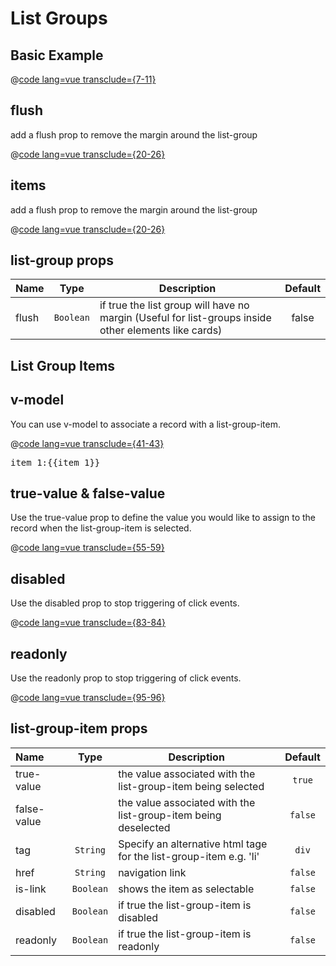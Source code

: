 # List Groups
## Basic Example

@[code lang=vue transclude={7-11}](@/docs/components/list-group.md)

<template>
<list-group>
	<list-group-item>Item 1</list-group-item>
	<list-group-item>Item 2</list-group-item>
	<list-group-item>Item 3</list-group-item>
</list-group>
</template>

## flush
add a flush prop to remove the margin around the list-group

@[code lang=vue transclude={20-26}](@/docs/components/list-group.md)

<template>
<card title="Card Title" head :body="false">
	<list-group flush>
		<list-group-item>Item 1</list-group-item>
		<list-group-item>Item 2</list-group-item>
		<list-group-item>Item 3</list-group-item>
	</list-group>
</card>
</template>

## items
add a flush prop to remove the margin around the list-group

@[code lang=vue transclude={20-26}](@/docs/components/list-group.md)

<template>
<card title="Card Title" head :body="false">
	<list-group flush>
		<list-group-item>Item 1</list-group-item>
		<list-group-item>Item 2</list-group-item>
		<list-group-item>Item 3</list-group-item>
	</list-group>
</card>
</template>

## list-group props
Name        | Type       | Description | Default
:--------   | :----:     | ----------- | :-----:
flush				| `Boolean`  | if true the list group will have no margin (Useful for list-groups inside other elements like cards) | false

## List Group Items
## v-model
You can use v-model to associate a record with a list-group-item.

@[code lang=vue transclude={41-43}](@/docs/components/list-group.md)

<template>
<list-group>
	<list-group-item is-link v-model="item_1">List Item 1	</list-group-item>
</list-group>
</template>

<pre class="text-white">item_1:{{item_1}}</pre>

## true-value & false-value
Use the true-value prop to define the value you would like to assign to the record when the list-group-item is selected.

@[code lang=vue transclude={55-59}](@/docs/components/list-group.md)

<template>
<list-group>
	<list-group-item is-link v-model="item_2" :true-value="1" :false-value="null">List Item 1	</list-group-item>
	<list-group-item is-link v-model="item_2" :true-value="2" :false-value="null">List Item 2	</list-group-item>
	<list-group-item is-link v-model="item_2" :true-value="3" :false-value="null">List Item 3	</list-group-item>
</list-group>
</template>

## disabled
Use the disabled prop to stop triggering of click events.

@[code lang=vue transclude={83-84}](@/docs/components/list-group.md)

<template>
<list-group>
	<list-group-item  v-model="item_2" :true-value="1" :false-value="null">List Item 1	</list-group-item>
	<list-group-item  v-model="item_2" :true-value="2" :false-value="null" disabled>List Item 2	</list-group-item>
</list-group>
</template>

## readonly
Use the readonly prop to stop triggering of click events.

@[code lang=vue transclude={95-96}](@/docs/components/list-group.md)

<template>
<list-group>
	<list-group-item  v-model="item_2" :true-value="1" :false-value="null">List Item 1	</list-group-item>
	<list-group-item  v-model="item_2" :true-value="2" :false-value="null" readonly>List Item 2	</list-group-item>
</list-group>
</template>


## list-group-item props
Name        | Type       | Description 																														| Default
:--------   | :----:     | ----------- 																														| :-----:
true-value  | 					 | the value associated with the list-group-item being selected 					| `true`
false-value | 					 | the value associated with the list-group-item being deselected 				| `false`
tag 		  	| `String`   | Specify an alternative html tage for the list-group-item e.g. 'li'			| `div`
href		  	| `String`   | navigation link 																												| `false`
is-link	  	| `Boolean`  | shows the item as selectable 																					| `false`
disabled    | `Boolean`  | if true the list-group-item is disabled 																| `false`
readonly    | `Boolean`  | if true the list-group-item is readonly 																| `false`

<script>
export default {
	data () {
    return {
    		item_1:false,
    		item_2:false,
    }
  },
}
</script>
